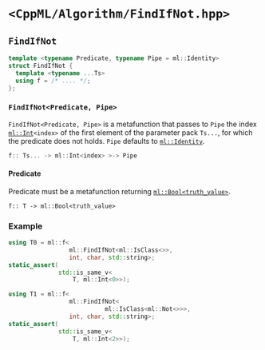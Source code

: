 # `<CppML/Algorithm/FindIfNot.hpp>`

## `FindIfNot`

```c++
template <typename Predicate, typename Pipe = ml::Identity>
struct FindIfNot {
  template <typename ...Ts>
  using f = /* .... */;
};
```
### `FindIfNot<Predicate, Pipe>`

`FindIfNot<Predicate, Pipe>` is a metafunction that passes to `Pipe` the index [`ml::Int`](../Vocabulary/Value.md)`<index>` of the first element of the parameter pack `Ts...`, for which the predicate does not holds. `Pipe` defaults to [`ml::Identity`](../Functional/Identity.md).

```c++
f:: Ts... -> ml::Int<index> >-> Pipe
```

#### Predicate

Predicate must be a metafunction returning [`ml::Bool<truth_value>`](../Vocabulary/Value.md).
```
f:: T -> ml::Bool<truth_value>
```

### Example

```c++
using T0 = ml::f<
                 ml::FindIfNot<ml::IsClass<>>,
                 int, char, std::string>;
static_assert(
              std::is_same_v<
                  T, ml::Int<0>>);

using T1 = ml::f<
                 ml::FindIfNot<
                           ml::IsClass<ml::Not<>>>,
                 int, char, std::string>;
static_assert(
              std::is_same_v<
                  T, ml::Int<2>>);
```
